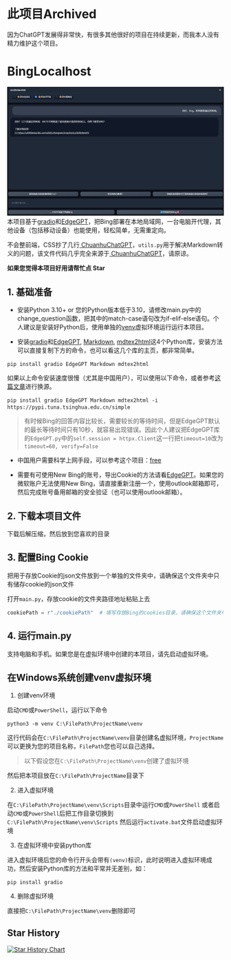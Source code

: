 # 此项目Archived
因为ChatGPT发展得非常快，有很多其他很好的项目在持续更新，而我本人没有精力维护这个项目。

# BingLocalhost
![preview](/preview.png)
本项目基于[gradio](https://github.com/gradio-app/gradio)和[EdgeGPT](https://github.com/acheong08/EdgeGPT)，把Bing部署在本地局域网，一台电脑开代理，其他设备（包括移动设备）也能使用，轻松简单，无需重定向。

不会整前端，CSS抄了几行[
ChuanhuChatGPT](https://github.com/GaiZhenbiao/ChuanhuChatGPT)，`utils.py`用于解决Markdown转义的问题，该文件代码几乎完全来源于[
ChuanhuChatGPT](https://github.com/GaiZhenbiao/ChuanhuChatGPT)，请原谅。

**如果您觉得本项目好用请帮忙点 Star**

## 1. 基础准备
- 安装Python 3.10+ or 您的Python版本低于3.10，请修改main.py中的change_question函数，把其中的match-case语句改为if-elif-else语句。个人建议是安装好Python后，使用单独的[venv](#在windows系统创建venv虚拟环境)虚拟环境运行运行本项目。

- 安装[gradio](https://github.com/gradio-app/gradio)和[EdgeGPT](https://github.com/acheong08/EdgeGPT), [Markdown](https://github.com/Python-Markdown/markdown), [mdtex2html](https://github.com/polarwinkel/mdtex2html)这4个Python库，安装方法可以直接复制下方的命令，也可以看这几个库的主页，都非常简单。
```
pip install gradio EdgeGPT Markdown mdtex2html
```
如果以上命令安装速度很慢（尤其是中国用户），可以使用以下命令，或者参考[这篇文章](https://zhuanlan.zhihu.com/p/371539969)进行换源。
```
pip install gradio EdgeGPT Markdown mdtex2html -i https://pypi.tuna.tsinghua.edu.cn/simple
```

> 有时候Bing的回答内容比较长，需要较长的等待时间，但是EdgeGPT默认的最长等待时间只有10秒，就容易出现错误。因此个人建议把EdgeGPT库的`EdgeGPT.py`中的`self.session = httpx.Client`这一行把`timeout=10`改为`timeout=60, verify=False`

- 中国用户需要科学上网手段，可以参考这个项目：[free](https://github.com/freefq/free)

- 需要有可使用New Bing的账号，导出Cookie的方法请看[EdgeGPT](https://github.com/acheong08/EdgeGPT)。如果您的微软账户无法使用New Bing，请直接重新注册一个，使用outlook邮箱即可，然后完成账号备用邮箱的安全验证（也可以使用outlook邮箱）。

## 2. 下载本项目文件
下载后解压缩，然后放到您喜欢的目录

## 3. 配置Bing Cookie
把用于存放Cookie的json文件放到一个单独的文件夹中，请确保这个文件夹中只有储存cookie的json文件

打开`main.py`，存放cookie的文件夹路径地址粘贴上去
```python
cookiePath = r"./cookiePath"  # 填写存放Bing的cookies目录，请确保这个文件夹中只有储存cookie的json文件
```

## 4. 运行main.py
支持电脑和手机。如果您是在虚拟环境中创建的本项目，请先启动虚拟环境。

## 在Windows系统创建venv虚拟环境
1. 创建venv环境

启动`CMD`或`PowerShell`，运行以下命令
```
python3 -m venv C:\FilePath\ProjectName\venv
```
这行代码会在`C:\FilePath\ProjectName\venv`目录创建名虚拟环境，`ProjectName`可以更换为您的项目名称，`FilePath`您也可以自己选择。

> 以下假设您在`C:\FilePath\ProjectName\venv`创建了虚拟环境

然后把本项目放在`C:\FilePath\ProjectName`目录下

2. 进入虚拟环境

在`C:\FilePath\ProjectName\venv\Scripts`目录中运行`CMD`或`PowerShell`
或者启动`CMD`或`PowerShell`后把工作目录切换到`C:\FilePath\ProjectName\venv\Scripts`
然后运行`activate.bat`文件启动虚拟环境

3. 在虚拟环境中安装python库

进入虚拟环境后您的命令行开头会带有`(venv)`标识，此时说明进入虚拟环境成功，然后安装Python库的方法和平常并无差别，如：
```
pip install gradio
```

4. 删除虚拟环境

直接把`C:\FilePath\ProjectName\venv`删除即可

## Star History

[![Star History Chart](https://api.star-history.com/svg?repos=BlackSharkJ/BingLocalhost&type=Date)](https://star-history.com/#BlackSharkJ/BingLocalhost&Date)

